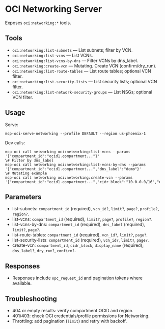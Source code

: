 # OCI Networking Server

Exposes `oci:networking:*` tools.

## Tools
- `oci:networking:list-subnets` — List subnets; filter by VCN.
- `oci:networking:list-vcns` — List VCNs.
- `oci:networking:list-vcns-by-dns` — Filter VCNs by dns_label.
- `oci:networking:create-vcn` — Mutating. Create VCN (confirm/dry_run).
- `oci:networking:list-route-tables` — List route tables; optional VCN filter.
- `oci:networking:list-security-lists` — List security lists; optional VCN filter.
- `oci:networking:list-network-security-groups` — List NSGs; optional VCN filter.

## Usage
Serve:
```
mcp-oci-serve-networking --profile DEFAULT --region us-phoenix-1
```
Dev calls:
```
mcp-oci call networking oci:networking:list-vcns --params '{"compartment_id":"ocid1.compartment..."}'
\# Filter by dns_label
mcp-oci call networking oci:networking:list-vcns-by-dns --params '{"compartment_id":"ocid1.compartment...","dns_label":"demo"}'
\# Mutating example
mcp-oci call networking oci:networking:create-vcn --params '{"compartment_id":"ocid1.compartment...","cidr_block":"10.0.0.0/16","display_name":"demo","dry_run":true}'
```

## Parameters
- list-subnets: `compartment_id` (required), `vcn_id?`, `limit?`, `page?`, `profile?`, `region?`.
- list-vcns: `compartment_id` (required), `limit?`, `page?`, `profile?`, `region?`.
- list-vcns-by-dns: `compartment_id` (required), `dns_label` (required), `limit?`, `page?`.
- list-route-tables: `compartment_id` (required), `vcn_id?`, `limit?`, `page?`.
- list-security-lists: `compartment_id` (required), `vcn_id?`, `limit?`, `page?`.
- create-vcn: `compartment_id`, `cidr_block`, `display_name` (required); `dns_label?`, `dry_run?`, `confirm?`.

## Responses
- Responses include `opc_request_id` and pagination tokens where available.

## Troubleshooting
- 404 or empty results: verify compartment OCID and region.
- 401/403: check OCI credentials/profile permissions for Networking.
- Throttling: add pagination (`limit`) and retry with backoff.
